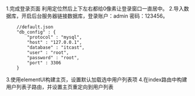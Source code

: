 1.完成登录页面 利用定位然后上下左右都给0像素让登录窗口一直居中。
2.导入数据库，开启后台服务器链接数据库，登录账户：admin  密码：123456。
```
	//default.json
	"db_config" : {
		"protocol" : "mysql",
		"host" : "127.0.0.1",
		"database" : "itcast",
		"user" : "root",
		"password" : "root",
		"port" : 3306	
	}
```
3.使用elementUI构建主页，设置默认加载选中用户列表项
4.在index路由中构建用户列表子路由，并设置主页重定向到用户列表